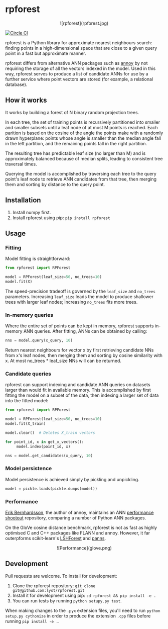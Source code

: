 # rpforest

<center>![rpforest](rpforest.jpg)</center>

[![Circle CI](https://circleci.com/gh/lyst/rpforest.svg?style=svg)](https://circleci.com/gh/lyst/rpforest)

rpforest is a Python library for approximate nearest neighbours search: finding points in a high-dimensional space that are close to a given query point in a fast but approximate manner.

rpforest differs from alternative ANN packages such as [annoy](https://github.com/spotify/annoy) by not requiring the storage of all the vectors indexed in the model. Used in this way, rpforest serves to produce a list of candidate ANNs for use by a further service where point vectors are stored (for example, a relational database).

## How it works

It works by building a forest of N binary random projection trees.

In each tree, the set of training points is recursively partitioned into smaller and smaller subsets until a leaf node of at most M points is reached. Each parition is based on the cosine of the angle the points make with a randomly drawn hyperplane: points whose angle is smaller than the median angle fall in the left partition, and the remaining points fall in the right partition.

The resulting tree has predictable leaf size (no larger than M) and is approximately balanced because of median splits, leading to consistent tree traversal times.

Querying the model is accomplished by traversing each tree to the query point's leaf node to retrieve ANN candidates from that tree, then merging them and sorting by distance to the query point.

## Installation

1. Install numpy first.
2. Install rpforest using pip: `pip install rpforest`

## Usage

### Fitting
Model fitting is straightforward:
```python
from rpforest import RPForest

model = RPForest(leaf_size=50, no_trees=10)
model.fit(X)
```
The speed-precision tradeoff is governed by the `leaf_size` and `no_trees` parameters. Increasing `leaf_size` leads the model to produce shallower trees with larger leaf nodes; increasing `no_trees` fits more trees.

### In-memory queries
Where the entire set of points can be kept in memory, rpforest supports in-memory ANN queries. After fitting, ANNs can be obtained by calling:
```python
nns = model.query(x_query, 10)
```
Return nearest neighbours for vector x by first retrieving candidate NNs from x's leaf nodes, then merging them and sorting by cosine similarity with x. At most no_trees * leaf_size NNs will can be returned.

### Candidate queries
rpforest can support indexing and candidate ANN queries on datasets larger than would fit in available memory. This is accomplished by first fitting the model on a subset of the data, then indexing a larger set of data into the fitted model:
```python
from rpforest import RPForest

model = RPForest(leaf_size=50, no_trees=10)
model.fit(X_train)

model.clear()  # Deletes X_train vectors

for point_id, x in get_x_vectors():
     model.index(point_id, x)

nns = model.get_candidates(x_query, 10)
```

### Model persistence
Model persistence is achieved simply by pickling and unpickling.
```python
model = pickle.loads(pickle.dumps(model))
```

### Performance
[Erik Bernhardsson](https://twitter.com/fulhack), the author of annoy, maintains an ANN [performance shootout](https://github.com/erikbern/ann-benchmarks) repository, comparing a number of Python ANN packages.

On the GloVe cosine distance benchmark, rpforest is not as fast as  highly optimised C and C++ packages like FLANN and annoy. However, it far outerpforms scikit-learn's [LSHForest](http://scikit-learn.org/stable/modules/generated/sklearn.neighbors.LSHForest.html) and [panns](https://github.com/ryanrhymes/panns).

<center>![Performance](glove.png)</center>

## Development
Pull requests are welcome. To install for development:

1. Clone the rpforest repository: `git clone git@github.com:lyst/rpforest.git`
2. Install it for development using pip: `cd rpforest && pip install -e .`
3. You can run tests by running `python setupy.py test`.

When making changes to the `.pyx` extension files, you'll need to run `python setup.py cythonize` in order to produce the extension `.cpp` files before running `pip install -e .`.
